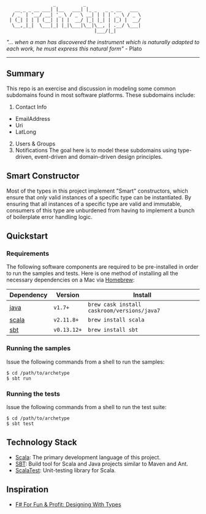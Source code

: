 ```
                 _          _
   __ _ _ __ ___| |__   ___| |_ _   _ _ __   ___
  / _` | '__/ __| '_ \ / _ \ __| | | | '_ \ / _ \
 | (_| | | | (__| | | |  __/ |_| |_| | |_) |  __/
  \__,_|_|  \___|_| |_|\___|\__|\__, | .__/ \___|
                                |___/|_|

```
_"... when a man has discovered the instrument which is naturally adapted to each work, he must express this natural form"_ - Plato

---
## Summary

This repo is an exercise and discussion in modeling some common subdomains found in most software platforms. These subdomains include:

1. Contact Info
  * EmailAddress
  * Uri
  * LatLong

2. Users & Groups
3. Notifications
The goal here is to model these subdomains using type-driven, event-driven and domain-driven design principles.

## Smart Constructor

Most of the types in this project implement "Smart" constructors, which ensure that _only_ valid instances of a specific type can be instantiated. By ensuring that all instances of a specific type are valid and immutable, consumers of this type are unburdened from having to implement a bunch of boilerplate error handling logic.

## Quickstart

### Requirements

The following software components are required to be pre-installed in order to run the samples and tests. Here is one method of installing all the necessary dependencies on a Mac via [Homebrew](http://brew.sh/):

| Dependency                                   | Version    | Install                                   |
|----------------------------------------------|------------|-------------------------------------------|
|[java](http://www.java.com/en/)               |`v1.7+`     |`brew cask install caskroom/versions/java7`|
|[scala](http://www.scala-lang.org/)           |`v2.11.8+`  |`brew install scala`                       |
|[sbt](http://www.scala-sbt.org/)              |`v0.13.12+` |`brew install sbt`                         |

### Running the samples

Issue the following commands from a shell to run the samples:

    $ cd /path/to/archetype
    $ sbt run

### Running the tests

Issue the following commands from a shell to run the test suite:

    $ cd /path/to/archetype
    $ sbt test

## Technology Stack

* [Scala](http://www.scala-lang.org/): The primary development language of this project.
* [SBT](http://www.scala-sbt.org/): Build tool for Scala and Java projects similar to Maven and Ant.
* [ScalaTest](http://www.scalatest.org/): Unit-testing library for Scala.

## Inspiration

* [F# For Fun & Profit: Designing With Types](https://fsharpforfunandprofit.com/posts/designing-with-types-intro/)
